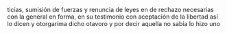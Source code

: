 ticias, sumisión de fuerzas y renuncia de leyes en de rechazo necesarias con la general en forma, en su testimonio con aceptación de la libertad así lo dicen y otorgaríma dicho otavoro y por decir aquella no sabía lo hizo uno